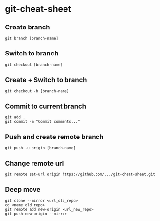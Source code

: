 # git-cheat-sheet

## Create branch
```
git branch [branch-name]
```

## Switch to branch
```
git checkout [branch-name]
```

## Create + Switch to branch
```
git checkout -b [branch-name]
```

## Commit to current branch
```
git add .
git commit -m "Commit comments..."
```

## Push and create remote branch
```
git push -u origin [branch-name]
```

## Change remote url
```
git remote set-url origin https://github.com/.../git-cheat-sheet.git
```

## Deep move
```
git clone --mirror <url_old_repo>
cd <name_old_repo>
git remote add new-origin <url_new_repo>
git push new-origin --mirror
```
